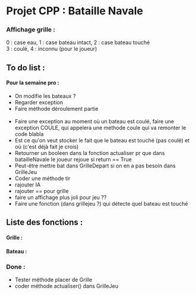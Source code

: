 # Projet CPP : Bataille Navale
### Affichage grille :
0 : case eau, 1 : case bateau intact, 2 : case bateau touché <br />
3 : coulé, 4 : inconnu (pour le joueur)

## To do list :

#### Pour la semaine pro :
- On modifie les bateaux ?
- Regarder exception
- Faire méthode déroulement partie
<br /> <br />
- Faire une exception au moment où un bateau est coulé, faire une exception COULE, qui appelera une methode coule qui va remonter le code blabla
- Est ce qu'on veut stocker le fait que le bateau est touché (pas coulé) et où (c'est déjà fait je crois)
- Retourner un booleen dans la fonction actualiser pr que dans batailleNavale le joueur rejoue si return == True
- Peut-être mettre bat dans GrilleDepart si on en a pas besoin dans GrilleJeu
- Coder une méthode tir
- rajouter IA
- rajouter == pour grille
- faire un affichage plus joli pour jeu ??
- Faire une fonction (dans grillejeu ?) qui détecte quel bateau est touché

## Liste des fonctions :
#### Grille :

#### Bateau :

### Done :
- Tester méthode placer de Grille
- coder méthode actualiser() dans GrilleJeu
